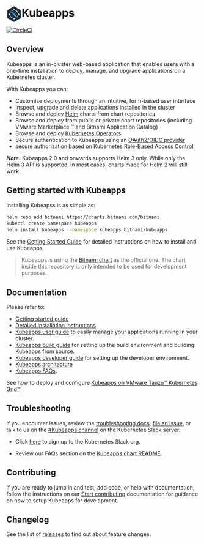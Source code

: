 # <img src="./docs/img/logo.png" width="40" align="left"> Kubeapps

[![CircleCI](https://circleci.com/gh/kubeapps/kubeapps/tree/master.svg?style=svg)](https://circleci.com/gh/kubeapps/kubeapps/tree/master)

## Overview
Kubeapps is an in-cluster web-based application that enables users with a one-time installation to deploy, manage, and upgrade applications on a Kubernetes cluster. 

With Kubeapps you can: 

- Customize deployments through an intuitive, form-based user interface 
- Inspect, upgrade and delete applications installed in the cluster
- Browse and deploy [Helm](https://github.com/helm/helm) charts from chart repositories
- Browse and deploy from public or private chart repositories (including VMware Marketplace ™ and Bitnami Application Catalog)
- Browse and deploy [Kubernetes Operators](https://operatorhub.io/)
- Secure authentication to Kubeapps using an [OAuth2/OIDC provider](./docs/user/using-an-OIDC-provider.md) 
- secure authorization based on Kubernetes [Role-Based Access Control](./docs/user/access-control.md)

**_Note:_** Kubeapps 2.0 and onwards supports Helm 3 only. While only the Helm 3 API is supported, in most cases, charts made for Helm 2 will still work.
## Getting started with Kubeapps

Installing Kubeapss is as simple as:

```bash
helm repo add bitnami https://charts.bitnami.com/bitnami
kubectl create namespace kubeapps
helm install kubeapps --namespace kubeapps bitnami/kubeapps
```
See the [Getting Started Guide](./docs/user/getting-started.md) for detailed instructions on how to install and use Kubeapps.

> Kubeapps is using the [Bitnami chart](https://github.com/bitnami/charts/tree/master/bitnami/kubeapps) as the official one. The chart inside this repository is only intended to be used for development purposes.

## Documentation

Please refer to:

- [Getting started guide](./docs/user/getting-started.md)
- [Detailed installation instructions](chart/kubeapps/README.md)
- [Kubeapps user guide](./docs/user/dashboard.md) to easily manage your applications running in your cluster.
- [Kubeapps build guide](./docs/developer/build.md) for setting up the build environment and building Kubeapps from source.
- [Kubeapps developer guide](./docs/developer/README.md) for setting up the developer environment.
- [Kubeapps architecture](./docs/architecture/overview.md)
- [Kubeapps FAQs](https://github.com/kubeapps/kubeapps/blob/master/chart/kubeapps/README.md#faq).

See how to deploy and configure [Kubeapps on VMware Tanzu™ Kubernetes Grid™](./docs/step-by-step/kubeapps-on-tkg/README.md)

## Troubleshooting

If you encounter issues, review the [troubleshooting docs](https://github.com/kubeapps/kubeapps/blob/master/chart/kubeapps/README.md#troubleshooting), [file an issue](https://github.com/kubeapps/kubeapps/issues), or talk to us on the [#Kubeapps channel](https://kubernetes.slack.com/messages/kubeapps) on the Kubernetes Slack server. 

- Click [here](http://slack.k8s.io) to sign up to the Kubernetes Slack org.

- Review our FAQs section on the [Kubeapps chart README](https://github.com/kubeapps/kubeapps/blob/master/chart/kubeapps/README.md#faq).
## Contributing

If you are ready to jump in and test, add code, or help with documentation, follow the instructions on our [Start contributing](./CONTRIBUTING.md) documentation for guidance on how to setup Kubeapps for development.

## Changelog

See the list of [releases](https://github.com/kubeapps/kubeapps/releases) to find out about feature changes.
